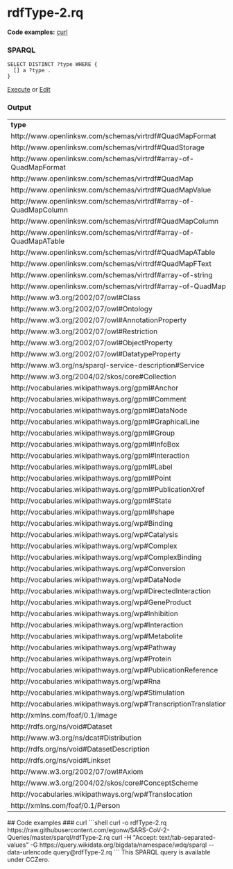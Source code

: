 # rdfType-2.rq
**Code examples:** [curl](#curl)
### SPARQL
```sparql
SELECT DISTINCT ?type WHERE {
  [] a ?type .
}
```
[Execute](https://sparql.wikipathways.org/sparq/?q=SELECT%20DISTINCT%20%3Ftype%20WHERE%20%7B%0A%20%20%5B%5D%20a%20%3Ftype%20.%0A%7D%0A) or [Edit](https://sparql.wikipathways.org/?q=SELECT%20DISTINCT%20%3Ftype%20WHERE%20%7B%0A%20%20%5B%5D%20a%20%3Ftype%20.%0A%7D%0A)


### Output
<!-- https://sparql.wikipathways.org/sparql -->
<table>
  <tr>
    <td><b>type</b></td>
  </tr>
  <tr>
    <td>http://www.openlinksw.com/schemas/virtrdf#QuadMapFormat</td>
  </tr>
  <tr>
    <td>http://www.openlinksw.com/schemas/virtrdf#QuadStorage</td>
  </tr>
  <tr>
    <td>http://www.openlinksw.com/schemas/virtrdf#array-of-QuadMapFormat</td>
  </tr>
  <tr>
    <td>http://www.openlinksw.com/schemas/virtrdf#QuadMap</td>
  </tr>
  <tr>
    <td>http://www.openlinksw.com/schemas/virtrdf#QuadMapValue</td>
  </tr>
  <tr>
    <td>http://www.openlinksw.com/schemas/virtrdf#array-of-QuadMapColumn</td>
  </tr>
  <tr>
    <td>http://www.openlinksw.com/schemas/virtrdf#QuadMapColumn</td>
  </tr>
  <tr>
    <td>http://www.openlinksw.com/schemas/virtrdf#array-of-QuadMapATable</td>
  </tr>
  <tr>
    <td>http://www.openlinksw.com/schemas/virtrdf#QuadMapATable</td>
  </tr>
  <tr>
    <td>http://www.openlinksw.com/schemas/virtrdf#QuadMapFText</td>
  </tr>
  <tr>
    <td>http://www.openlinksw.com/schemas/virtrdf#array-of-string</td>
  </tr>
  <tr>
    <td>http://www.openlinksw.com/schemas/virtrdf#array-of-QuadMap</td>
  </tr>
  <tr>
    <td>http://www.w3.org/2002/07/owl#Class</td>
  </tr>
  <tr>
    <td>http://www.w3.org/2002/07/owl#Ontology</td>
  </tr>
  <tr>
    <td>http://www.w3.org/2002/07/owl#AnnotationProperty</td>
  </tr>
  <tr>
    <td>http://www.w3.org/2002/07/owl#Restriction</td>
  </tr>
  <tr>
    <td>http://www.w3.org/2002/07/owl#ObjectProperty</td>
  </tr>
  <tr>
    <td>http://www.w3.org/2002/07/owl#DatatypeProperty</td>
  </tr>
  <tr>
    <td>http://www.w3.org/ns/sparql-service-description#Service</td>
  </tr>
  <tr>
    <td>http://www.w3.org/2004/02/skos/core#Collection</td>
  </tr>
  <tr>
    <td>http://vocabularies.wikipathways.org/gpml#Anchor</td>
  </tr>
  <tr>
    <td>http://vocabularies.wikipathways.org/gpml#Comment</td>
  </tr>
  <tr>
    <td>http://vocabularies.wikipathways.org/gpml#DataNode</td>
  </tr>
  <tr>
    <td>http://vocabularies.wikipathways.org/gpml#GraphicalLine</td>
  </tr>
  <tr>
    <td>http://vocabularies.wikipathways.org/gpml#Group</td>
  </tr>
  <tr>
    <td>http://vocabularies.wikipathways.org/gpml#InfoBox</td>
  </tr>
  <tr>
    <td>http://vocabularies.wikipathways.org/gpml#Interaction</td>
  </tr>
  <tr>
    <td>http://vocabularies.wikipathways.org/gpml#Label</td>
  </tr>
  <tr>
    <td>http://vocabularies.wikipathways.org/gpml#Point</td>
  </tr>
  <tr>
    <td>http://vocabularies.wikipathways.org/gpml#PublicationXref</td>
  </tr>
  <tr>
    <td>http://vocabularies.wikipathways.org/gpml#State</td>
  </tr>
  <tr>
    <td>http://vocabularies.wikipathways.org/gpml#shape</td>
  </tr>
  <tr>
    <td>http://vocabularies.wikipathways.org/wp#Binding</td>
  </tr>
  <tr>
    <td>http://vocabularies.wikipathways.org/wp#Catalysis</td>
  </tr>
  <tr>
    <td>http://vocabularies.wikipathways.org/wp#Complex</td>
  </tr>
  <tr>
    <td>http://vocabularies.wikipathways.org/wp#ComplexBinding</td>
  </tr>
  <tr>
    <td>http://vocabularies.wikipathways.org/wp#Conversion</td>
  </tr>
  <tr>
    <td>http://vocabularies.wikipathways.org/wp#DataNode</td>
  </tr>
  <tr>
    <td>http://vocabularies.wikipathways.org/wp#DirectedInteraction</td>
  </tr>
  <tr>
    <td>http://vocabularies.wikipathways.org/wp#GeneProduct</td>
  </tr>
  <tr>
    <td>http://vocabularies.wikipathways.org/wp#Inhibition</td>
  </tr>
  <tr>
    <td>http://vocabularies.wikipathways.org/wp#Interaction</td>
  </tr>
  <tr>
    <td>http://vocabularies.wikipathways.org/wp#Metabolite</td>
  </tr>
  <tr>
    <td>http://vocabularies.wikipathways.org/wp#Pathway</td>
  </tr>
  <tr>
    <td>http://vocabularies.wikipathways.org/wp#Protein</td>
  </tr>
  <tr>
    <td>http://vocabularies.wikipathways.org/wp#PublicationReference</td>
  </tr>
  <tr>
    <td>http://vocabularies.wikipathways.org/wp#Rna</td>
  </tr>
  <tr>
    <td>http://vocabularies.wikipathways.org/wp#Stimulation</td>
  </tr>
  <tr>
    <td>http://vocabularies.wikipathways.org/wp#TranscriptionTranslation</td>
  </tr>
  <tr>
    <td>http://xmlns.com/foaf/0.1/Image</td>
  </tr>
  <tr>
    <td>http://rdfs.org/ns/void#Dataset</td>
  </tr>
  <tr>
    <td>http://www.w3.org/ns/dcat#Distribution</td>
  </tr>
  <tr>
    <td>http://rdfs.org/ns/void#DatasetDescription</td>
  </tr>
  <tr>
    <td>http://rdfs.org/ns/void#Linkset</td>
  </tr>
  <tr>
    <td>http://www.w3.org/2002/07/owl#Axiom</td>
  </tr>
  <tr>
    <td>http://www.w3.org/2004/02/skos/core#ConceptScheme</td>
  </tr>
  <tr>
    <td>http://vocabularies.wikipathways.org/wp#Translocation</td>
  </tr>
  <tr>
    <td>http://xmlns.com/foaf/0.1/Person</td>
  </tr>
</table>
## Code examples
### curl
```shell
curl -o rdfType-2.rq https://raw.githubusercontent.com/egonw/SARS-CoV-2-Queries/master/sparql/rdfType-2.rq
curl -H "Accept: text/tab-separated-values" -G https://query.wikidata.org/bigdata/namespace/wdq/sparql --data-urlencode query@rdfType-2.rq
```
This SPARQL query is available under CCZero.
